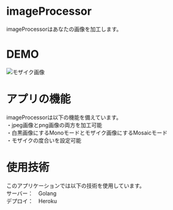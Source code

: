 # imageProcessor
imageProcessorはあなたの画像を加工します。  

# DEMO
![モザイク画像](https://user-images.githubusercontent.com/52027276/68106285-777b8500-ff24-11e9-984a-b49f8fc9db83.png)  

# アプリの機能
imageProcessorは以下の機能を備えています。  
・jpeg画像とpng画像の両方を加工可能  
・白黒画像にするMonoモードとモザイク画像にするMosaicモード  
・モザイクの度合いを設定可能  

# 使用技術
このアプリケーションでは以下の技術を使用しています。  
サーバー：　Golang  
デプロイ：　Heroku  
